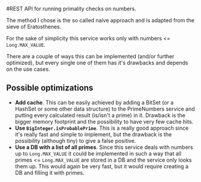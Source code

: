 #REST API for running primality checks on numbers.

The method I chose is the so called naive approach and is adapted from the sieve of Eratosthenes.
 
 For the sake of simplicity this service works only with numbers <= `Long.MAX_VALUE`.

There are a couple of ways this can be implemented (and/or further optimized), but every single one of them has it's drawbacks and depends on the use cases.

## Possible optimizations

- **Add cache**. This can be easily achieved by adding a BitSet (or a HashSet or some other data structure) to the PrimeNumbers service and putting every calculated result 
(is/isn't a prime) in it. Drawback is the bigger memory footprint and the possibility to have very few cache hits.
- **Use `BigInteger.isProbablePrime`**. This is a really good approach since it's really fast and simple to implement, but the drawback is the possibility (although tiny) to give a false positive.
- **Use a DB with a list of all primes**. Since this service deals with numbers up to `Long.MAX_VALUE` it could be implemented in such a way that all primes <= `Long.MAX_VALUE` 
are stored in a DB and the service only looks them up. This would again be very fast, but it would require creating a DB and filling it with primes.

